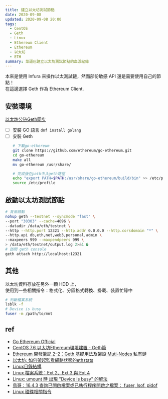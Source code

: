 ```yaml
---
title: 建立以太坊測試節點
date: 2020-09-08
updated: 2020-09-08 20:00
tags: 
  - CentOS
  - Geth
  - Linux
  - Ethereum Client 
  - Ethereum
  - 以太坊
  - ETH  
summary: 菜逼巴建立以太坊測試節點的血淚紀錄
---
```


本來是使用 Infura 來操作以太測試鏈，然而部份敏感 API 還是需要使用自己的節點！  
在這邊選擇 Geth 作為 Ethereum Client.

## 安裝環境

[以太坊公链Geth同步](https://www.cnblogs.com/zhangmingcheng/p/11362306.html)

+ [ ] 安裝 GO 語言 `dnf install golang`
+ [ ] 安裝 Geth
  ```bash
  # 下載go-ethereum  
  git clone https://github.com/ethereum/go-ethereum.git
  cd go-ethereum
  make all
  mv go-ethereum /usr/share/  

  # 完成後在path中入geth路徑  
  echo "export PATH=$PATH:/usr/share/go-ethereum/build/bin" >> /etc/profile  
  source /etc/profile  
  ```

## 啟動以太坊測試節點

```bash
# 背景啟動
nohup geth --testnet --syncmode "fast" \
--port "30303" --cache=4096 \
--datadir /data/eth/testnet \
--http --http.port 12321 --http.addr 0.0.0.0 --http.corsdomain "*" \
--http.api db,eth,net,web3,personal,admin \
--maxpeers 999 --maxpendpeers 999 \
> /data/eth/testnet/output.log 2>&1 &
# 訪問 geth console
geth attach http://localhost:12321
```

## 其他

以太坊資料存放在另外一顆 HDD 上，  
使用到一些相關指令：格式化、分區格式轉換、掛載、裝置忙碌中

```bash
# 判斷檔案系統
lsblk -f
# Device is busy
fuser -m /path/to/mnt
```


## ref
+ [Go Ethereum Official](https://geth.ethereum.org)
+ [CentOS 7.6 以太坊Ethereum環境建置 - Geth篇](https://kira5033.github.io/2019/06/centos-7.6-以太坊ethereum環境建置-geth篇/)
+ [Ethereum 開發筆記 2–2：Geth 基礎用法及架設 Muti-Nodes 私有鏈](https://blog.fukuball.com/ethereum-開發筆記-22geth-基礎用法及架設-muti-nodes-私有鏈/)
+ [以太坊; 如何架起監看網路狀態的ethstats](https://medium.com/taipei-ethereum-meetup/以太坊私網建立-二-d5d6e7675840)
+ [Linux目錄結構](http://linux-wiki.cn/wiki/zh-tw/Linux目录结构)
+ [Linux 檔案系統：Ext 2、Ext 3 與 Ext 4](http://blogger.gtwang.org/2013/01/linux-ext2ext3-ext4.html)
+ [Linux: umount 時 出現 "Device is busy" 的解法](https://blog.longwin.com.tw/2008/11/debian-ubuntu-linux-umount-device-busy-2008/)
+ [鳥哥：16.4.3 查詢已開啟檔案或已執行程序開啟之檔案： fuser, lsof, pidof](http://linux.vbird.org/linux_basic/0440processcontrol.php#fuser)
+ [Linux 磁碟相關指令](http://www.vixual.net/blog/archives/187)